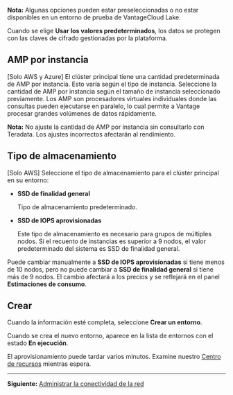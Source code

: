 **Nota:** Algunas opciones pueden estar preseleccionadas o no estar disponibles en un entorno de prueba de VantageCloud Lake.

Cuando se elige **Usar los valores predeterminados**, los datos se protegen con las claves de cifrado gestionadas por la plataforma.

AMP por instancia
-----------------

\[Solo AWS y Azure\] El clúster principal tiene una cantidad predeterminada de AMP por instancia. Esto varía según el tipo de instancia. Seleccione la cantidad de AMP por instancia según el tamaño de instancia seleccionado previamente. Los AMP son procesadores virtuales individuales donde las consultas pueden ejecutarse en paralelo, lo cual permite a Vantage procesar grandes volúmenes de datos rápidamente.

**Nota:** No ajuste la cantidad de AMP por instancia sin consultarlo con Teradata. Los ajustes incorrectos afectarán al rendimiento.

Tipo de almacenamiento
----------------------

\[Solo AWS\] Seleccione el tipo de almacenamiento para el clúster principal en su entorno:

-   **SSD de finalidad general**

    Tipo de almacenamiento predeterminado.

-   **SSD de IOPS aprovisionadas**

    Este tipo de almacenamiento es necesario para grupos de múltiples nodos. Si el recuento de instancias es superior a 9 nodos, el valor predeterminado del sistema es SSD de finalidad general.

Puede cambiar manualmente a **SSD de IOPS aprovisionadas** si tiene menos de 10 nodos, pero no puede cambiar a **SSD de finalidad general** si tiene más de 9 nodos. El cambio afectará a los precios y se reflejará en el panel **Estimaciones de consumo**.

Crear
-----

Cuando la información esté completa, seleccione **Crear un entorno**.

Cuando se crea el nuevo entorno, aparece en la lista de entornos con el estado **En ejecución**.

El aprovisionamiento puede tardar varios minutos. Examine nuestro [Centro de recursos](xex1721168413281.md) mientras espera.

------------------------------------------------------------------------

**Siguiente:** [Administrar la conectividad de la red](cqk1721231159841.md)
